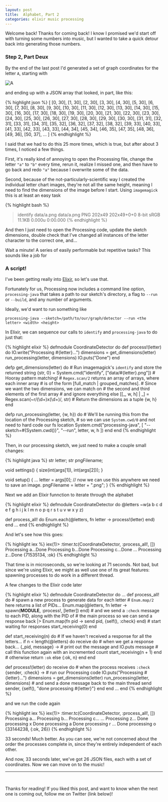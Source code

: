 ```yaml
---
layout: post
title:  Alphabet, Part 2
categories: elixir music processing
---
```


Welcome back! Thanks for coming back! I know I promised we'd start off with turning
some numbers into music, but I wanted to take a quick detour back into generating those
numbers.

### Step 2, Part Deux

By the end of the last post I'd generated a set of graph coordinates for the letter `A`,
starting with

<img src="{{ site.url }}/assets/a.png" alt="A" style="padding-right:10px;" />

and ending up with a JSON array that looked, in part, like this:

{% highlight json %}
[
  [0, 30], [1, 30], [2, 30], [3, 30], [4, 30], [5, 30], [6, 30], [7, 30], [8, 30], [9, 30], [10, 30],
  [11, 30], [12, 30], [13, 30], [14, 30], [15, 30], [16, 30], [17, 30], [18, 30], [19, 30], [20, 30],
  [21, 30], [22, 30], [23, 30], [24, 30], [25, 30], [26, 30], [27, 30], [28, 30], [29, 30], [30, 30],
  [31, 31], [32, 31], [33, 31], [34, 31], [35, 32], [36, 32], [37, 32], [38, 32], [39, 33], [40, 33],
  [41, 33], [42, 33], [43, 33], [44, 34], [45, 34], [46, 35], [47, 35], [48, 36], [49, 36], [50, 37],
  ...
]
{% endhighlight %}

I said that we had to do this 25 more times, which is true, but after about 3 times, I noticed a few things.

First, it's really kind of annoying to open the Processing file, change the letter `"a"` to `"b"` every time, rerun it,
realize I missed one, and then have to go back and redo `"a"` because I overwrite some of the data.

Second, because of the not-particularly-scientific way I created the individual letter chart images, they're not all
the same height, meaning I need to find the dimensions of the image before I start.
Using `imagemagick` this is at least an easy task

{% highlight bash %}
> identify data/a.png
data/a.png PNG 202x49 202x49+0+0 8-bit sRGB 11.1KB 0.000u 0:00.000
{% endhighlight %}

And then I just need to open the Processing code, update the sketch dimensions, double check that I've
changed all instances of the letter character to the correct one, and...

Wait a minute! A series of easily performable but repetitive tasks? This sounds like a job for

### A script!

I've been getting really into [Elixir](http://elixir-lang.org), so let's use that.

Fortunately for us, Processing now includes a command line option, `processing-java`
that takes a path to our sketch's directory, a flag to `--run` or `--build`, and any
number of arguments.

Ideally, we'd want to run something like

`processing-java --sketch=/path/to/our/graph/detector --run <the letter> <width> <height>`

In Elixir, we can sequence our calls to `identify` and `processing-java` to do just that:

{% highlight elixir %}
defmodule CoordinateDetector do
  def process!(letter) do
    IO.write("Processing #{letter}...")
    dimensions = get_dimensions(letter)
    run_processing(letter, dimensions)
    IO.puts("Done")
  end

  defp get_dimensions(letter) do
    # Run imagemagick's `identify` and store the returned string
    {str, 0} = System.cmd("identify", ["data/#{letter}.png"])
    # Hooray pattern matching!
    # `Regex.scan/2` returns an array of arrays, where each inner array
    # is of the form [full_match | grouped_matches].
    # Since we want the two dimensions, we can match on
    # the second and third elements of the first array
    # and ignore everything else
    [[_, w, h] | _] = Regex.scan(~r/(\d+)x(\d+)/, str)
    # Return the dimensions as a tuple
    {w, h}
  end

  defp run_processing(letter, {w, h}) do
    # We'll be running this from the location of the Processing sketch,
    # so we can use `System.cwd/0` and not need to hard code our fs location
    System.cmd("processing-java", [
      "--sketch=#{System.cwd()}",
      "--run", letter, w, h
    ])
  end
end
{% endhighlight %}

Then, in our processing sketch, we just need to make a couple small changes:

{% highlight java %}
str letter;
str pngFilename;

void settings() {
  size(int(args[1]), int(args[2]));
}

void setup() {
  ...
  letter = args[0];
  // now we can use this anywhere we need to save an image.
  pngFilename = letter + ".png";
}
{% endhighlight %}

Next we add an Elixir funnction to iterate through the alphabet

{% highlight elixir %}
defmodule CoordinateDetector do
  @letters ~w(a b c d e f g h i j k l m n o p q r s t u v w x y z)

  def process_all! do
    Enum.each(@letters, fn letter ->
      process!(letter)
    end)
  end
  ...
end
{% endhighlight %}

And let's see how this goes:

{% highlight iex %}
iex(1)> :timer.tc(CoordinateDetector, :process_all!, [])
Processing a...Done
Processing b...Done
Processing c...Done
...
Processing z...Done
{71535134, :ok}
{% endhighlight %}

That time is in microseconds, so we're looking at 71 seconds. Not bad, but since
we're using Elixir, we might as well use one of its great features: spawning
processes to do work in a different thread.

A few changes to the Elixir code later

{% highlight elixir %}
defmodule CoordinateDetector do
  ...
  def process_all! do
    # spawn a new process to generate data for each letter
    # `Enum.map/2` here returns a list of PIDs...
    Enum.map(@letters, fn letter ->
      spawn(__MODULE__, :process!, [letter])
    end)
    # and we send a `:check` message to each PID, along with the PID of
    # the main process so we can send a response back
    |> Enum.map(fn pid ->
      send pid, {self(), :check}
    end)
    # start waiting for responses
    start_receiving(0)
  end

  def start_receiving(n) do
    # If we haven't received a response for all the letters...
    if n < length(@letters) do
      receive do
        # when we get a response back...
        {_pid, message} ->
          # print out the message and
          IO.puts message
          # call this function again with an incremented count
          start_receiving(n + 1)
      end
    # otherwise return `:ok`
    else
      {:ok, n}
    end
  end

  def process!(letter) do
    receive do
      # when the process receives `:check`
      {sender, :check} ->
        # run our Processing code
        IO.puts("Processing #{letter}...")
        dimensions = get_dimensions(letter)
        run_processing(letter, dimensions)
        # and send a done message back to the main thread
        send sender, {self(), "done processing #{letter}"}
    end
  end
  ...
end
{% endhighlight %}

and we run the code again

{% highlight iex %}
iex(1)> :timer.tc(CoordinateDetector, :process_all!, [])
Processing a...
Processing b...
Processing c...
...
Processing z...
Done processing x
Done processing a
Done processing r
...
Done processing o
{33144238, {:ok, 26}}
{% endhighlight %}

33 seconds! Much better. As you can see, we're not concerned about the order the
processes complete in, since they're entirely independent of each other.

And now, 33 seconds later, we've got 26 JSON files, each with a set of
coordinates. Now we can move on to the music!

<hr />
<br />

Thanks for reading! If you liked this post, and want to know when the next one
is coming out, follow me on Twitter (link below)!
